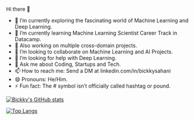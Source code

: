 Hi there 👋

- 🔭 I’m currently exploring the fascinating world of Machine Learning and Deep Learning.
- 🌱 I’m currently learning Machine Learning Scientist Career Track in Datacamp.
- 🌱 Also working on multiple cross-domain projects.
- 👯 I’m looking to collaborate on Machine Learning and AI Projects.
- 🤔 I’m looking for help with Deep Learning.
- 💬 Ask me about Coding, Startups and Tech.
- 📫 How to reach me: Send a DM at linkedin.com/in/bickkysahani
- 😄 Pronouns: He/Him.
- ⚡ Fun fact: The # symbol isn’t officially called hashtag or pound.

[![Bickky's GitHub stats](https://github-readme-stats.vercel.app/api?username=bickkysahani&show_icons=true&theme=radical)](https://github.com/bickkysahani/github-readme-stats)

[![Top Langs](https://github-readme-stats.vercel.app/api/top-langs/?username=bickkysahani&layout=compact)](https://github.com/bickkysahani/github-readme-stats)


